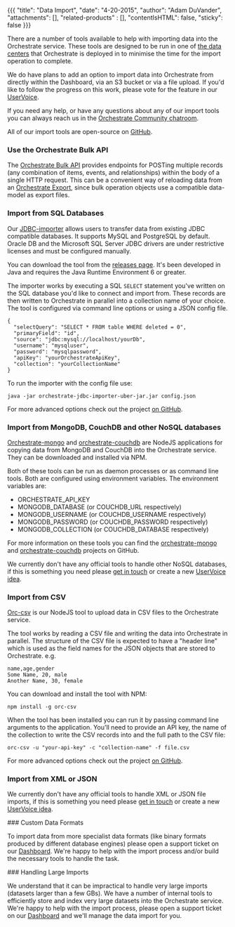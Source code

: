 {{{
  "title": "Data Import",
  "date": "4-20-2015",
  "author": "Adam DuVander",
  "attachments": [],
  "related-products" : [],
  "contentIsHTML": false,
  "sticky": false
}}}

There are a number of tools available to help with importing data into the Orchestrate service. These tools are designed to be run in one of [the data centers](https://orchestrate.io/docs/multi-data-center) that Orchestrate is deployed in to minimise the time for the import operation to complete.

We do have plans to add an option to import data into Orchestrate from directly within the Dashboard, via an S3 bucket or via a file upload. If you'd like to follow the progress on this work, please vote for the feature in our [UserVoice](http://orchestrate.uservoice.com/forums/221954-general/suggestions/6740446-data-import-from-the-dashboard).

If you need any help, or have any questions about any of our import tools you can always reach us in the [Orchestrate Community chatroom](http://oio-community.useast.appfog.ctl.io).

All of our import tools are open-source on [GitHub](https://github.com/orchestrate-io).

### Use the Orchestrate Bulk API

The [Orchestrate Bulk API](https://orchestrate.io/docs/apiref#bulk) provides endpoints for POSTing multiple records (any combination of items, events, and relationships) within the body of a single HTTP request. This can be a convenient way of reloading data from an [Orchestrate Export](./data-export.md), since bulk operation objects use a compatible data-model as export files.

### Import from SQL Databases

Our [JDBC-importer](https://github.com/orchestrate-io/jdbc-importer) allows users to transfer data from existing JDBC compatible databases. It supports MySQL and PostgreSQL by default. Oracle DB and the Microsoft SQL Server JDBC drivers are under restrictive licenses and must be configured manually.

You can download the tool from the [releases page](https://github.com/orchestrate-io/jdbc-importer/releases). It's been developed in Java and requires the Java Runtime Environment 6 or greater.

The importer works by executing a SQL `SELECT` statement you've written on the SQL database you'd like to connect and import from. These records are then written to Orchestrate in parallel into a collection name of your choice. The tool is configured via command line options or using a JSON config file.

```
{
  "selectQuery": "SELECT * FROM table WHERE deleted = 0",
  "primaryField": "id",
  "source": "jdbc:mysql://localhost/yourDb",
  "username": "mysqluser",
  "password": "mysqlpassword",
  "apiKey": "yourOrchestrateApiKey",
  "collection": "yourCollectionName"
}
```

To run the importer with the config file use:

```
java -jar orchestrate-jdbc-importer-uber-jar.jar config.json
```

For more advanced options check out the project [on GitHub](https://github.com/orchestrate-io/jdbc-importer).

### Import from MongoDB, CouchDB and other NoSQL databases

[Orchestrate-mongo](https://github.com/orchestrate-io/orchestrate-mongo) and [orchestrate-couchdb](https://github.com/orchestrate-io/orchestrate-couchdb) are NodeJS applications for copying data from MongoDB and CouchDB into the Orchestrate service. They can be downloaded and installed via NPM.

Both of these tools can be run as daemon processes or as command line tools. Both are configured using environment variables. The environment variables are:

* ORCHESTRATE_API_KEY
* MONGODB_DATABASE (or COUCHDB_URL respectively)
* MONGODB_USERNAME (or COUCHDB_USERNAME respectively)
* MONGODB_PASSWORD (or COUCHDB_PASSWORD respectively)
* MONGODB_COLLECTION (or COUCHDB_DATABASE respectively)

For more information on these tools you can find the [orchestrate-mongo](https://github.com/orchestrate-io/orchestrate-mongo) and [orchestrate-couchdb](https://github.com/orchestrate-io/orchestrate-couchdb) projects on GitHub.

We currently don't have any official tools to handle other NoSQL databases, if this is something you need please [get in touch](mailto:support@orchestrate.io) or create a new [UserVoice idea](http://orchestrate.uservoice.com/).

### Import from CSV

[Orc-csv](https://github.com/orchestrate-io/orc-csv) is our NodeJS tool to upload data in CSV files to the Orchestrate service.

The tool works by reading a CSV file and writing the data into Orchestrate in parallel. The structure of the CSV file is expected to have a "header line" which is used as the field names for the JSON objects that are stored to Orchestrate. e.g.

```
name,age,gender
Some Name, 20, male
Another Name, 30, female
```

You can download and install the tool with NPM:

```
npm install -g orc-csv
```

When the tool has been installed you can run it by passing command line arguments to the application. You'll need to provide an API key, the name of the collection to write the CSV records into and the full path to the CSV file:

```
orc-csv -u "your-api-key" -c "collection-name" -f file.csv
```

For more advanced options check out the project [on GitHub](https://github.com/orchestrate-io/orc-csv).

### Import from XML or JSON

We currently don't have any official tools to handle XML or JSON file imports, if this is something you need please [get in touch](mailto:support@orchestrate.io) or create a new [UserVoice idea](http://orchestrate.uservoice.com/).

### Custom Data Formats

To import data from more specialist data formats (like binary formats produced by different database engines) please open a support ticket on our [Dashboard](https://dashboard.orchestrate.io). We're happy to help with the import process and/or build the necessary tools to handle the task.

### Handling Large Imports

We understand that it can be impractical to handle very large imports (datasets larger than a few GBs). We have a number of internal tools to efficiently store and index very large datasets into the Orchestrate service. We're happy to help with the import process, please open a support ticket on our [Dashboard](https://dashboard.orchestrate.io) and we'll manage the data import for you.
